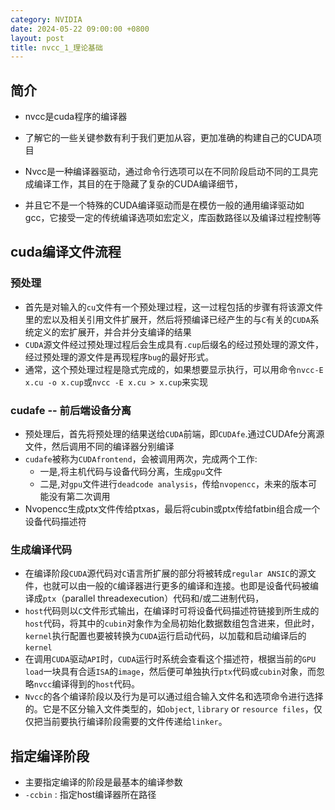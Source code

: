 ```yaml
---
category: NVIDIA
date: 2024-05-22 09:00:00 +0800
layout: post
title: nvcc_1_理论基础
---
```

## 简介

+ nvcc是cuda程序的编译器
+ 了解它的一些关键参数有利于我们更加从容，更加准确的构建自己的CUDA项目

+ Nvcc是一种编译器驱动，通过命令行选项可以在不同阶段启动不同的工具完成编译工作，其目的在于隐藏了复杂的CUDA编译细节，
+ 并且它不是一个特殊的CUDA编译驱动而是在模仿一般的通用编译驱动如gcc，它接受一定的传统编译选项如宏定义，库函数路径以及编译过程控制等

## cuda编译文件流程

### 预处理
+ 首先是对输入的`cu`文件有一个预处理过程，这一过程包括的步骤有将该源文件里的宏以及相关引用文件扩展开，然后将预编译已经产生的与`C`有关的`CUDA`系统定义的宏扩展开，并合并分支编译的结果
+ `CUDA`源文件经过预处理过程后会生成具有`.cup`后缀名的经过预处理的源文件，经过预处理的源文件是再现程序`bug`的最好形式。
+ 通常，这个预处理过程是隐式完成的，如果想要显示执行，可以用命令`nvcc-E x.cu -o x.cup`或`nvcc -E x.cu > x.cup`来实现

### cudafe -- 前后端设备分离

+ 预处理后，首先将预处理的结果送给`CUDA`前端，即`CUDAfe`.通过CUDAfe分离源文件，然后调用不同的编译器分别编译
+ `cudafe`被称为`CUDAfrontend`，会被调用两次，完成两个工作:
  + 一是,将主机代码与设备代码分离，生成`gpu`文件
  + 二是,对`gpu`文件进行`deadcode analysis`，传给`nvopencc`，未来的版本可能没有第二次调用
+ Nvopencc生成ptx文件传给ptxas，最后将cubin或ptx传给fatbin组合成一个设备代码描述符

### 生成编译代码

+ 在编译阶段`CUDA`源代码对`C`语言所扩展的部分将被转成`regular ANSIC`的源文件，也就可以由一般的`C`编译器进行更多的编译和连接。也即是设备代码被编译成`ptx`（parallel threadexecution）代码和/或二进制代码，
+ `host`代码则以`C`文件形式输出，在编译时可将设备代码描述符链接到所生成的`host`代码，将其中的`cubin`对象作为全局初始化数据数组包含进来，但此时，`kernel`执行配置也要被转换为`CUDA`运行启动代码，以加载和启动编译后的`kernel`
+ 在调用`CUDA`驱动`API`时，`CUDA`运行时系统会查看这个描述符，根据当前的`GPU load`一块具有合适`ISA`的`image`，然后便可单独执行`ptx`代码或`cubin`对象，而忽略`nvcc`编译得到的`host`代码。 
+ `Nvcc`的各个编译阶段以及行为是可以通过组合输入文件名和选项命令进行选择的。它是不区分输入文件类型的，如`object`, `library` or `resource files`，仅仅把当前要执行编译阶段需要的文件传递给`linker`。

## 指定编译阶段

+ 主要指定编译的阶段是最基本的编译参数
+ `-ccbin` : 指定host编译器所在路径